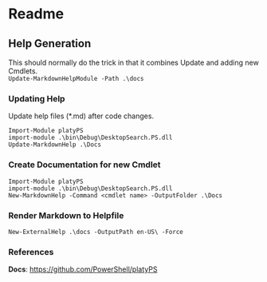 ﻿# Readme


## Help Generation

This should normally do the trick in that it combines Update and adding new Cmdlets.\
`Update-MarkdownHelpModule -Path .\docs`

### Updating Help
Update help files (*.md) after code changes.
```
Import-Module platyPS
import-module .\bin\Debug\DesktopSearch.PS.dll
Update-MarkdownHelp .\Docs
```

### Create Documentation for new Cmdlet
```
Import-Module platyPS
import-module .\bin\Debug\DesktopSearch.PS.dll
New-MarkdownHelp -Command <cmdlet name> -OutputFolder .\Docs
```

### Render Markdown to Helpfile

```
New-ExternalHelp .\docs -OutputPath en-US\ -Force
```

### References

**Docs**: https://github.com/PowerShell/platyPS